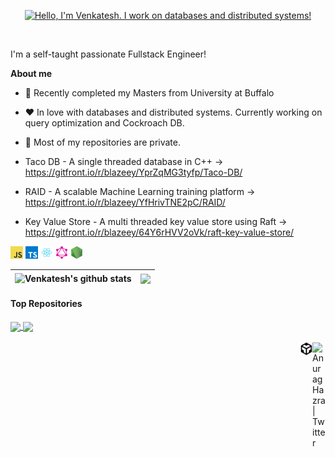 <p align="center"><a href="https://blazeey.github.io"><img width="80%" alt="Hello, I'm Venkatesh. I work on databases and distributed systems!" src="./assets/gh-readme-header.png" /></a></p>

<br />

I'm a self-taught passionate Fullstack Engineer!

**About me**

- 💼 Recently completed my Masters from University at Buffalo

- ❤️  In love with databases and distributed systems. Currently working on query optimization and Cockroach DB.

- 💬 Most of my repositories are private. 
 - Taco DB - A single threaded database in C++ -> https://gitfront.io/r/blazeey/YprZqMG3tyfp/Taco-DB/
 - RAID - A scalable Machine Learning training platform -> https://gitfront.io/r/blazeey/YfHrivTNE2pC/RAID/
 - Key Value Store - A multi threaded key value store using Raft -> https://gitfront.io/r/blazeey/64Y6rHVV2oVk/raft-key-value-store/

<code><img height="20" alt="javascript" src="https://raw.githubusercontent.com/github/explore/80688e429a7d4ef2fca1e82350fe8e3517d3494d/topics/javascript/javascript.png"></code>
<code><img height="20" alt="typescript" src="https://raw.githubusercontent.com/github/explore/80688e429a7d4ef2fca1e82350fe8e3517d3494d/topics/typescript/typescript.png"></code>
<code><img height="20" alt="react" src="https://raw.githubusercontent.com/github/explore/80688e429a7d4ef2fca1e82350fe8e3517d3494d/topics/react/react.png"></code>
<code><img height="20" alt="graphql" src="https://raw.githubusercontent.com/github/explore/5c058a388828bb5fde0bcafd4bc867b5bb3f26f3/topics/graphql/graphql.png"></code>
<code><img height="20" alt="nodejs" src="https://raw.githubusercontent.com/github/explore/80688e429a7d4ef2fca1e82350fe8e3517d3494d/topics/nodejs/nodejs.png"></code>    


| <a ><img align="center" src="https://github-readme-stats.vercel.app/api?username=blazeey&show_icons=true&include_all_commits=true&theme=buefy&hide_border=true" alt="Venkatesh's github stats" /></a> | <a><img align="center" src="https://github-readme-stats.vercel.app/api/top-langs/?username=blazeey&layout=compact&theme=buefy&hide_border=true" /></a> |
| ------------- | ------------- |

#### Top Repositories


<a href="https://github.com/anuraghazra/github-readme-stats">
  <img align="center" src="https://github-readme-stats.vercel.app/api/pin/?username=anuraghazra&repo=github-readme-stats&theme=buefy" />
</a>
<a href="https://github.com/anuraghazra/anuraghazra.github.io">
  <img align="center" src="https://github-readme-stats.vercel.app/api/pin/?username=anuraghazra&repo=anuraghazra.github.io&theme=buefy" />
</a>

<br />
<br />

<a href="https://twitter.com/anuraghazru">
  <img align="right" alt="Anurag Hazra | Twitter" width="21px" src="https://raw.githubusercontent.com/anuraghazra/anuraghazra/master/assets/twitter.svg" />
</a>
<a href="https://codesandbox.io/u/anuraghazra">
  <img align="right" alt="Anurag Hazra | CodeSandbox" width="20px" src="https://raw.githubusercontent.com/anuraghazra/anuraghazra/master/assets/codesandbox.svg" />
</a>
